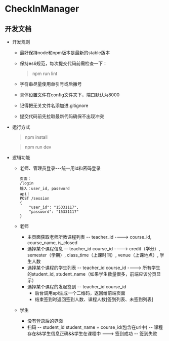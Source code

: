 # CheckInManager

## 开发文档

+ 开发规则
    
    + 最好保持node和npm版本是最新的stable版本

    + 保持es6规范，每次提交代码前需检查一下：
        
        > npm run lint

    + 字符串尽量使用单引号或后撇号

    + 具体设置文件在config文件夹下，端口默认为8000

    + 记得把无关文件名添加进.gitignore

    + 提交代码前先拉取最新代码确保不出现冲突

+ 运行方式

    > npm install

    > npm run dev

    
+ 逻辑功能

    + 老师、管理员登录---统一用id和密码登录
        ```
        页面：
        /login
        输入：user_id, password
        api：
        POST /session
        {
            "user_id": "15331117", 
            "password": "15331117"
        }

        ```

        
    + 老师
        - 主页面获取老师所教课程列表 -- teacher_id        ----> course_id, course_name, is_closed
        - 选择某个课程信息      -- teacher_id course_id ----> credit（学分）, semester（学期）, class_time（上课时间）, venue（上课地点）, 学生人数
        - 选择某个课程的学生列表 -- teacher_id course_id ----> 所有学生的student_id, student_name（如果学生数量很多，前端应该分页显示）
        - 选择某个课程的发起签到 -- teacher_id course_id
            + 后台调用api生成一个二维码，返回给前端页面
            + 结束签到时返回签到人数、课程人数[签到列表、未签到列表]

    + 学生
        - 没有登录后的界面
        - 扫码  -- student_id student_name + course_id(包含在url中)
                    -- 课程存在&&学生信息正确&&学生在课程中 ---> 签到成功
                    -- 签到失败